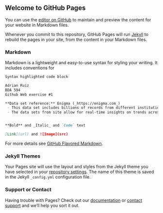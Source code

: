 ## Welcome to GitHub Pages

You can use the [editor on GitHub](https://github.com/aruiz6278/aruiz6278.github.io/edit/main/index.md) to maintain and preview the content for your website in Markdown files.

Whenever you commit to this repository, GitHub Pages will run [Jekyll](https://jekyllrb.com/) to rebuild the pages in your site, from the content in your Markdown files.

### Markdown

Markdown is a lightweight and easy-to-use syntax for styling your writing. It includes conventions for

```markdown
Syntax highlighted code block

Adrian Ruiz 
BDA 594
Github Web exercise #1

**Data set reference:** Enigma (_https://enigma.com_)
 - This data set includes billions of records from different institutions including government Organizaions or companies. 
 - The data sets from site allow for real-time insights on trends across different businesses and sectors. Potential application in Financial Services industry by allowing to track transactions and revenues across millions of customers to get real time insights on purchasing preferences.


**Bold** and _Italic_ and `Code` text

[Link](url) and ![Image](src)
```

For more details see [GitHub Flavored Markdown](https://guides.github.com/features/mastering-markdown/).

### Jekyll Themes

Your Pages site will use the layout and styles from the Jekyll theme you have selected in your [repository settings](https://github.com/aruiz6278/aruiz6278.github.io/settings/pages). The name of this theme is saved in the Jekyll `_config.yml` configuration file.

### Support or Contact

Having trouble with Pages? Check out our [documentation](https://docs.github.com/categories/github-pages-basics/) or [contact support](https://support.github.com/contact) and we’ll help you sort it out.
